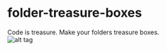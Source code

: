 # folder-treasure-boxes

Code is treasure. Make your folders treasure boxes.
 <br>
![alt tag](https://s3.amazonaws.com/jharclerode/zeldafileicons.png)
